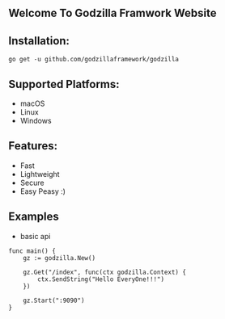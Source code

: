 ## Welcome To Godzilla Framwork Website

## Installation:
```
go get -u github.com/godzillaframework/godzilla
```

## Supported Platforms:
- macOS
- Linux
- Windows

## Features:
- Fast
- Lightweight
- Secure
- Easy Peasy :)

## Examples

- basic api
```
func main() {
	gz := godzilla.New()

	gz.Get("/index", func(ctx godzilla.Context) {
		ctx.SendString("Hello EveryOne!!!")
	})

	gz.Start(":9090")
}
```
